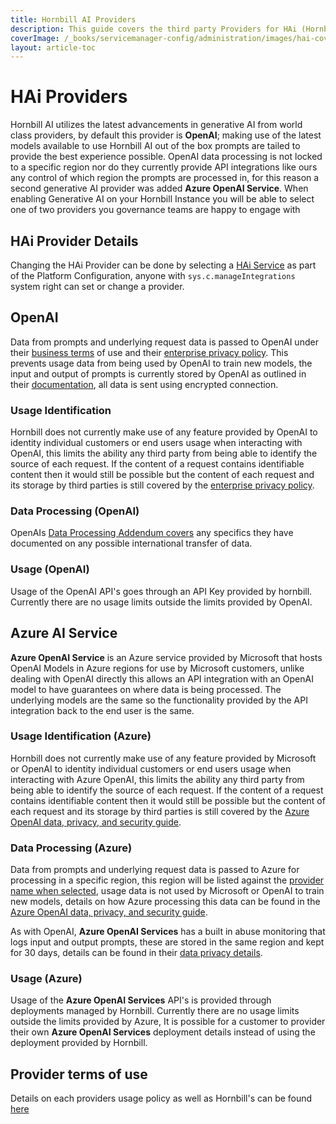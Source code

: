 ```yaml
---
title: Hornbill AI Providers
description: This guide covers the third party Providers for HAi (Hornbill AI) within your environment.
coverImage: /_books/servicemanager-config/administration/images/hai-cover.jpg
layout: article-toc
---
```


# HAi Providers

Hornbill AI utilizes the latest advancements in generative AI from world class providers, by default this provider is **OpenAI**; making use of the latest models available to use Hornbill AI out of the box prompts are tailed to provide the best experience possible. OpenAI data processing is not locked to a specific region nor do they currently provide API integrations like ours any control of which region the prompts are processed in, for this reason a second generative AI provider was added **Azure OpenAI Service**. When enabling Generative AI on your Hornbill Instance you will be able to select one of two providers you governance teams are happy to engage with

## HAi Provider Details

Changing the HAi Provider can be done by selecting a [HAi Service](/esp-fundamentals/core-capabilities/integration/hai-services) as part of the Platform Configuration, anyone with ```sys.c.manageIntegrations``` system right can set or change a provider.

## OpenAI

Data from prompts and underlying request data is passed to OpenAI under their [business terms](https://openai.com/policies/business-terms) of use and their [enterprise privacy policy](https://openai.com/enterprise-privacy). This prevents usage data from being used by OpenAI to train new models, the input and output of prompts is currently stored by OpenAI as outlined in their [documentation](https://platform.openai.com/docs/models/how-we-use-your-data), all data is sent using encrypted connection.

### Usage Identification

Hornbill does not currently make use of any feature provided by OpenAI to identity individual customers or end users usage when interacting with OpenAI, this limits the ability any third party from being able to identify the source of each request. If the content of a request contains identifiable content then it would still be possible but the content of each request and its storage by third parties is still covered by the [enterprise privacy policy](https://openai.com/enterprise-privacy).

### Data Processing (OpenAI)

OpenAIs [Data Processing Addendum covers](https://openai.com/policies/data-processing-addendum/) any specifics they have documented on any possible international transfer of data.

### Usage (OpenAI)

Usage of the OpenAI API's goes through an API Key provided by hornbill. Currently there are no usage limits outside the limits provided by OpenAI.

## Azure AI Service

**Azure OpenAI Service** is an Azure service provided by Microsoft that hosts OpenAI Models in Azure regions for use by Microsoft customers, unlike dealing with OpenAI directly this allows an API integration with an OpenAI model to have guarantees on where data is being processed. The underlying models are the same so the functionality provided by the API integration back to the end user is the same.

### Usage Identification (Azure)

Hornbill does not currently make use of any feature provided by Microsoft or OpenAI to identity individual customers or end users usage when interacting with Azure OpenAI, this limits the ability any third party from being able to identify the source of each request. If the content of a request contains identifiable content then it would still be possible but the content of each request and its storage by third parties is still covered by the [Azure OpenAI data, privacy, and security guide](https://learn.microsoft.com/en-us/legal/cognitive-services/openai/data-privacy).

### Data Processing (Azure)

Data from prompts and underlying request data is passed to Azure for processing in a specific region, this region will be listed against the [provider name when selected](/esp-fundamentals/core-capabilities/integration/hai-services), usage data is not used by Microsoft or OpenAI to train new models, details on how Azure processing this data can be found in the [Azure OpenAI data, privacy, and security guide](https://learn.microsoft.com/en-us/legal/cognitive-services/openai/data-privacy).

As with OpenAI, **Azure OpenAI Services** has a built in abuse monitoring that logs input and output prompts, these are stored in the same region and kept for 30 days, details can be found in their [data privacy details](https://learn.microsoft.com/en-us/legal/cognitive-services/openai/data-privacy).

### Usage (Azure)

Usage of the **Azure OpenAI Services** API's is provided through deployments managed by Hornbill. Currently there are no usage limits outside the limits provided by Azure, It is possible for a customer to provider their own **Azure OpenAI Services** deployment details instead of using the deployment provided by Hornbill.

## Provider terms of use

Details on each providers usage policy as well as Hornbill's can be found [here](/servicemanager-config/administration/hai-usage-policy)